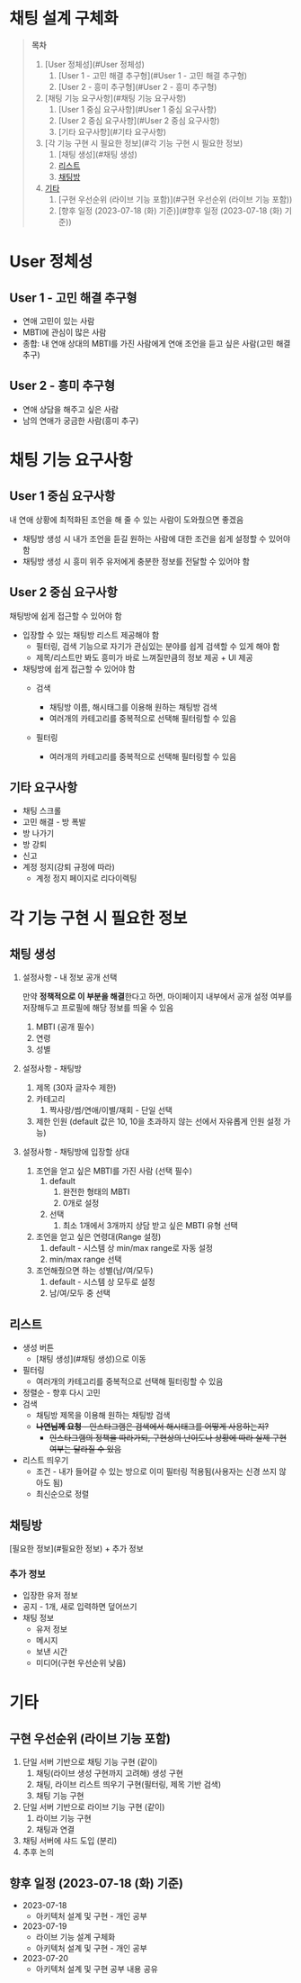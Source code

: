 # 채팅 설계 구체화

> **목차**
>
> 1. [User 정체성](#User 정체성)
>    1. [User 1 - 고민 해결 추구형](#User 1 - 고민 해결 추구형)
>    2. [User 2 - 흥미 추구형](#User 2 - 흥미 추구형)
> 2. [채팅 기능 요구사항](#채팅 기능 요구사항)
>    1. [User 1 중심 요구사항](#User 1 중심 요구사항)
>    2. [User 2 중심 요구사항](#User 2 중심 요구사항)
>    3. [기타 요구사항](#기타 요구사항)
> 3. [각 기능 구현 시 필요한 정보](#각 기능 구현 시 필요한 정보)
>    1. [채팅 생성](#채팅 생성)
>    2. [리스트](#리스트)
>    3. [채팅방](#채팅방)
> 6. [기타](#기타)
>    1. [구현 우선순위 (라이브 기능 포함)](#구현 우선순위 (라이브 기능 포함))
>    1. [향후 일정 (2023-07-18 (화) 기준)](#향후 일정 (2023-07-18 (화) 기준))

# User 정체성

## User 1 - 고민 해결 추구형

- 연애 고민이 있는 사람
- MBTI에 관심이 많은 사람
- 종합: 내 연애 상대의 MBTI를 가진 사람에게 연애 조언을 듣고 싶은 사람(고민 해결 추구)

## User 2 - 흥미 추구형

- 연애 상담을 해주고 싶은 사람
- 남의 연애가 궁금한 사람(흥미 추구)

# 채팅 기능 요구사항

## User 1 중심 요구사항

내 연애 상황에 최적화된 조언을 해 줄 수 있는 사람이 도와줬으면 좋겠음

- 채팅방 생성 시 내가 조언을 듣길 원하는 사람에 대한 조건을 쉽게 설정할 수 있어야 함
- 채팅방 생성 시 흥미 위주 유저에게 충분한 정보를 전달할 수 있어야 함

## User 2 중심 요구사항

채팅방에 쉽게 접근할 수 있어야 함

- 입장할 수 있는 채팅방 리스트 제공해야 함
  - 필터링, 검색 기능으로 자기가 관심있는 분야를 쉽게 검색할 수 있게 해야 함
  - 제목/리스트만 봐도 흥미가 바로 느껴질만큼의 정보 제공 + UI 제공
- 채팅방에 쉽게 접근할 수 있어야 함
  - 검색
    - 채팅방 이름, 해시태그를 이용해 원하는 채팅방 검색
    - 여러개의 카테고리를 중복적으로 선택해 필터링할 수 있음

  - 필터링
    - 여러개의 카테고리를 중복적으로 선택해 필터링할 수 있음

## 기타 요구사항

- 채팅 스크롤
- 고민 해결 - 방 폭발
- 방 나가기
- 방 강퇴
- 신고
- 계정 정지(강퇴 규정에 따라)
  - 계정 정지 페이지로 리다이렉팅

# 각 기능 구현 시 필요한 정보

## 채팅 생성

1. 설정사항 - 내 정보 공개 선택

   만약 **정책적으로 이 부분을 해결**한다고 하면, 마이페이지 내부에서 공개 설정 여부를 저장해두고 프로필에 해당 정보를 띄울 수 있음

   1. MBTI (공개 필수)
   2. 연령
   3. 성별

2. 설정사항 - 채팅방

   1. 제목 (30자 글자수 제한)
   2. 카테고리
      1. 짝사랑/썸/연애/이별/재회 - 단일 선택
   3. 제한 인원 (default 값은 10, 10을 초과하지 않는 선에서 자유롭게 인원 설정 가능)
   
3. 설정사항 - 채팅방에 입장할 상대

   1. 조언을 얻고 싶은 MBTI를 가진 사람 (선택 필수)
      1. default
         1. 완전한 형태의 MBTI
         2. 0개로 설정
      2. 선택
         1. 최소 1개에서 3개까지 상담 받고 싶은 MBTI 유형 선택
   2. 조언을 얻고 싶은 연령대(Range 설정)
      1. default - 시스템 상 min/max range로 자동 설정
      2. min/max range 선택
   3. 조언해줬으면 하는 성별(남/여/모두)
      1. default - 시스템 상 모두로 설정
      2. 남/여/모두 중 선택

## 리스트

- 생성 버튼
  - [채팅 생성](#채팅 생성)으로 이동
- 필터링
  - 여러개의 카테고리를 중복적으로 선택해 필터링할 수 있음
- 정렬순 - 향후 다시 고민
- 검색
  - 채팅방 제목을 이용해 원하는 채팅방 검색
  - ~~**나연님께 요청** - 인스타그램은 검색에서 해시태그를 어떻게 사용하는지?~~
    - ~~인스타그램의 정책을 따라가되, 구현상의 난이도나 상황에 따라 실제 구현 여부는 달라질 수 있음~~
- 리스트 띄우기
  - 조건 - 내가 들어갈 수 있는 방으로 이미 필터링 적용됨(사용자는 신경 쓰지 않아도 됨)
  - 최신순으로 정렬

## 채팅방

[필요한 정보](#필요한 정보) + 추가 정보

### 추가 정보

- 입장한 유저 정보
- 공지 - 1개, 새로 입력하면 덮어쓰기
- 채팅 정보
  - 유저 정보
  - 메시지
  - 보낸 시간
  - 미디어(구현 우선순위 낮음)

# 기타

## 구현 우선순위 (라이브 기능 포함)

1. 단일 서버 기반으로 채팅 기능 구현 (같이)
   1. 채팅(라이브 생성 구현까지 고려해) 생성 구현
   2. 채팅, 라이브 리스트 띄우기 구현(필터링, 제목 기반 검색)
   3. 채팅 기능 구현
2. 단일 서버 기반으로 라이브 기능 구현 (같이)
   1. 라이브 기능 구현
   2. 채팅과 연결
3. 채팅 서버에 샤드 도입 (분리)
4. 추후 논의

## 향후 일정 (2023-07-18 (화) 기준)

- 2023-07-18
  - 아키텍처 설계 및 구현 - 개인 공부
- 2023-07-19
  - 라이브 기능 설계 구체화
  - 아키텍처 설계 및 구현 - 개인 공부
- 2023-07-20
  - 아키텍처 설계 및 구현 공부 내용 공유
